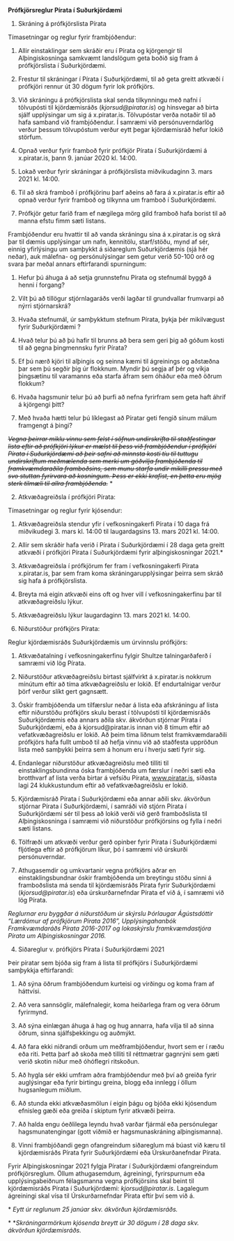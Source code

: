 **Prófkjörsreglur Pírata í Suðurkjördæmi**

1. Skráning á prófkjörslista Pírata

Tímasetningar og reglur fyrir frambjóðendur:

1.  Allir einstaklingar sem skráðir eru í Pírata og kjörgengir til
    Alþingiskosninga samkvæmt landslögum geta boðið sig fram á prófkjörslista í
    Suðurkjördæmi.

2.  Frestur til skráningar í Pírata í Suðurkjördæmi, til að geta greitt atkvæði
    í prófkjöri rennur út 30 dögum fyrir lok prófkjörs.

3.  Við skráningu á prófkjörslista skal senda tilkynningu með nafni í tölvupósti
    til kjördæmisráðs (*kjorsud\@piratar.is*) og hinsvegar að birta sjálf
    upplýsingar um sig á x.piratar.is. Tölvupóstar verða notaðir til að hafa
    samband við frambjóðendur. Í samræmi við persónuverndarlög verður þessum
    tölvupóstum verður eytt þegar kjördæmisráð hefur lokið störfum.

4.  Opnað verður fyrir framboð fyrir prófkjör Pírata í Suðurkjördæmi á
    x.piratar.is, þann 9. janúar 2020 kl. 14:00.

5.  Lokað verður fyrir skráningar á prófkjörslista miðvikudaginn 3. mars 2021
    kl. 14:00.

6.  Til að skrá framboð í prófkjörinu þarf aðeins að fara á x.piratar.is eftir
    að opnað verður fyrir framboð og tilkynna um framboð í Suðurkjördæmi.

7.  Prófkjör getur farið fram ef nægilega mörg gild framboð hafa borist til að
    manna efstu fimm sæti listans.

Frambjóðendur eru hvattir til að vanda skráningu sína á x.piratar.is og skrá þar
til dæmis upplýsingar um nafn, kennitölu, starf/stöðu, mynd af sér, einnig
yfirlýsingu um samþykkt á siðareglum Suðurkjördæmis (sjá hér neðar), auk
málefna- og persónulýsingar sem getur verið 50-100 orð og svara þar meðal annars
eftirfarandi spurningum:

1.  Hefur þú áhuga á að setja grunnstefnu Pírata og stefnumál byggð á henni í
    forgang?

2.  Vilt þú að tillögur stjórnlagaráðs verði lagðar til grundvallar frumvarpi að
    nýrri stjórnarskrá?

3.  Hvaða stefnumál, úr samþykktum stefnum Pírata, þykja þér mikilvægust fyrir
    Suðurkjördæmi ?

4.  Hvað telur þú að þú hafir til brunns að bera sem geri þig að góðum kosti til
    að gegna þingmennsku fyrir Pírata?

5.  Ef þú nærð kjöri til alþingis og seinna kæmi til ágreinings og aðstæðna þar
    sem þú segðir þig úr flokknum. Myndir þú segja af þér og víkja þingsætinu
    til varamanns eða starfa áfram sem óháður eða með öðrum flokkum?

6.  Hvaða hagsmunir telur þú að þurfi að nefna fyrirfram sem geta haft áhrif á
    kjörgengi þitt?

7.  Með hvaða hætti telur þú líklegast að Píratar geti fengið sínum málum
    framgengt á þingi?

~~*Vegna þeirrar miklu vinnu sem felst í söfnun undirskrifta til staðfestingar
lista eftir að prófkjöri lýkur er mælst til þess við frambjóðendur í prófkjöri
Pírata í Suðurkjördæmi að þeir safni að minnsta kosti tíu til tuttugu
undirskriftum meðmælenda sem merki um góðvilja frambjóðenda til framkvæmdaraðila
framboðsins, sem munu starfa undir mikilli pressu með svo stuttan fyrirvara að
kosningum. Þess er ekki krafist, en þetta eru mjög sterk tilmæli til allra
frambjóðenda.*~~ \*



2. Atkvæðagreiðsla í prófkjöri Pírata:

Tímasetningar og reglur fyrir kjósendur:

1.  Atkvæðagreiðsla stendur yfir í vefkosningakerfi Pírata í 10 daga frá
    miðvikudegi 3. mars kl. 14:00 til laugardagsins 13. mars 2021 kl. 14:00.

2.  Allir sem skráðir hafa verið í Pírata í Suðurkjördæmi í 28 daga geta greitt
    atkvæði í prófkjöri Pírata í Suðurkjördæmi fyrir alþingiskosningar 2021.*

3.  Atkvæðagreiðsla í prófkjörum fer fram í vefkosningakerfi Pírata
    x.piratar.is, þar sem fram koma skráningarupplýsingar þeirra sem skráð sig
    hafa á prófkjörslista.

4.  Breyta má eigin atkvæði eins oft og hver vill í vefkosningakerfinu þar til
    atkvæðagreiðslu lýkur.

5.  Atkvæðagreiðslu lýkur laugardaginn 13. mars 2021 kl. 14:00.  
      
    

3. Niðurstöður prófkjörs Pírata:

Reglur kjördæmisráðs Suðurkjördæmis um úrvinnslu prófkjörs:

1.  Atkvæðatalning í vefkosningakerfinu fylgir Shultze talningarðaferð í samræmi
    við lög Pírata.

2.  Niðurstöður atkvæðagreiðslu birtast sjálfvirkt á x.piratar.is nokkrum
    mínútum eftir að tíma atkvæðagreiðslu er lokið. Ef endurtalnigar verður þörf
    verður slíkt gert gagnsætt.

3.  Óskir frambjóðenda um tilfærslur neðar á lista eða afskráningu af lista
    eftir niðurstöðu prófkjörs skulu berast í tölvupósti til kjördæmisráðs
    Suðurkjördæmis eða annars aðila skv. ákvörðun stjórnar Pírata í
    Suðurkjördæmi, eða á kjorsud\@piratar.is innan við 8 tímum eftir að
    vefatkvæðagreiðslu er lokið. Að þeim tíma liðnum telst framkvæmdaraðili
    prófkjörs hafa fullt umboð til að hefja vinnu við að staðfesta uppröðun
    lista með samþykki þeirra sem á honum eru í hverju sæti fyrir sig.

4.  Endanlegar niðurstöður atkvæðagreiðslu með tilliti til einstaklingsbundinna
    óska frambjóðenda um færslur í neðri sæti eða brotthvarf af lista verða
    birtar á vefsíðu Pírata, www.piratar.is, síðasta lagi 24 klukkustundum eftir
    að vefatkvæðagreiðslu er lokið.

5.  Kjördæmisráð Pírata í Suðurkjördæmi eða annar aðili skv. ákvörðun stjórnar
    Pírata í Suðurkjördæmi, í samráði við stjórn Pírata í Suðurkjördæmi sér til
    þess að lokið verði við gerð framboðslista til Alþingiskosninga í samræmi
    við niðurstöður prófkjörsins og fylla í neðri sæti listans.

6.  Tölfræði um atkvæði verður gerð opinber fyrir Pírata í Suðurkjördæmi
    fljótlega eftir að prófkjörum líkur, þó í samræmi við úrskurði
    persónuverndar.

7.  Athugasemdir og umkvartanir vegna prófkjörs aðrar en einstaklingsbundnar
    óskir frambjóðenda um breytingu stöðu sinni á framboðslista má senda til
    kjördæmisráðs Pírata fyrir Suðurkjördæmi (*kjorsud\@piratar.is*) eða
    úrskurðarnefndar Pírata ef við á, í samræmi við lög Pírata.

*Reglurnar eru byggðar á niðurstöðum úr skýrslu Þórlaugar Ágústsdóttir “Lærdómur
af prófkjörum Pírata 2016”, Upplýsingahanbók Framkvæmdaráðs Pírata 2016-2017 og
lokaskýrslu framkvæmdastjóra Pírata um Alþingiskosningar 2016.*

4. Siðareglur v. prófkjörs Pírata í Suðurkjördæmi 2021

Þeir píratar sem bjóða sig fram á lista til prófkjörs í Suðurkjördæmi samþykkja
eftirfarandi:

1.  Að sýna öðrum frambjóðendum kurteisi og virðingu og koma fram af háttvísi.

2.  Að vera sannsöglir, málefnalegir, koma heiðarlega fram og vera öðrum
    fyrirmynd.

3.  Að sýna einlægan áhuga á hag og hug annarra, hafa vilja til að sinna öðrum,
    sinna sjálfsþekkingu og auðmýkt.

4.  Að fara ekki niðrandi orðum um meðframbjóðendur, hvort sem er í ræðu eða
    riti. Þetta þarf að skoða með tilliti til réttmætrar gagnrýni sem gæti verið
    skotin niður með óhóflegri ritskoðun.

5.  Að hygla sér ekki umfram aðra frambjóðendur með því að greiða fyrir
    auglýsingar eða fyrir birtingu greina, blogg eða innlegg í öllum hugsanlegum
    miðlum.

6.  Að stunda ekki atkvæðasmölun í eigin þágu og bjóða ekki kjósendum efnisleg
    gæði eða greiða í skiptum fyrir atkvæði þeirra.

7.  Að halda engu óeðlilega leyndu hvað varðar fjármál eða persónulegar
    hagsmunatengingar (gott viðmið er hagsmunaskráning alþingismanna).

8.  Vinni frambjóðandi gegn ofangreindum siðareglum má búast við kæru til
    kjördæmisráðs Pírata fyrir Suðurkjördæmi eða Úrskurðanefndar Pírata.

Fyrir Alþingiskosningar 2021 fylgja Píratar í Suðurkjördæmi ofangreindum
prófkjörsreglum. Öllum athugasemdum, ágreiningi, fyrirspurnum eða
upplýsingabeiðnum félagsmanna vegna prófkjörsins skal beint til kjördæmisráðs
Pírata í Suðurkjördæmi: *kjorsud\@piratar.is*. Lagalegum ágreiningi skal vísa
til Úrskurðarnefndar Pírata eftir því sem við á.

\* *Eytt úr reglunum 25 janúar skv. ákvörðun kjördæmisráðs.*

\* **Skráningarmörkum kjósenda breytt úr 30 dögum í 28 daga skv. ákvörðun kjördæmisráðs.*
  

